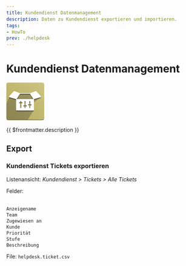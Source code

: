 ```yaml
---
title: Kundendienst Datenmanagement
description: Daten zu Kundendienst exportieren und importieren.
tags:
- HowTo
prev: ./helpdesk
---
```

# Kundendienst Datenmanagement
![icons_odoo_website_sale_options](attachments/icons_odoo_website_sale_options.png)

{{ $frontmatter.description }}

## Export

### Kundendienst Tickets exportieren

Listenansicht: *Kundendienst > Tickets > Alle Tickets*

Felder:
```

Anzeigename
Team
Zugewiesen an
Kunde
Priorität
Stufe
Beschreibung
```
File: `helpdesk.ticket.csv`
